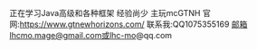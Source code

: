 正在学习Java高级和各种框架 经验尚少
主玩mcGTNH 官网:https://www.gtnewhorizons.com/ 
联系我:QQ1075355169 邮箱lhcmo.mage@gmail.com或lhc-mo@qq.com
